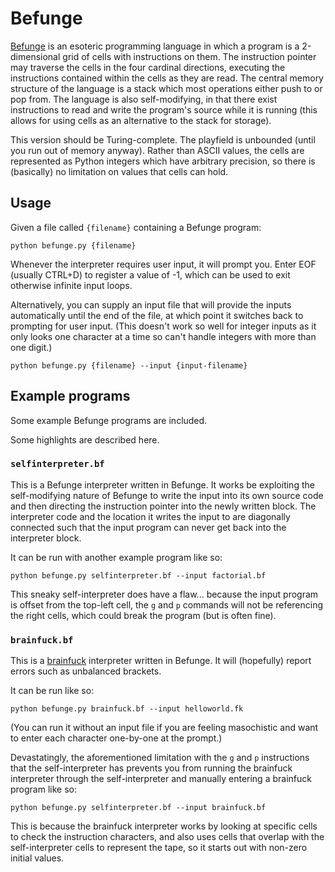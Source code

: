 # Befunge

[Befunge](https://esolangs.org/wiki/Befunge) is an esoteric programming
language in which a program is a 2-dimensional grid of cells with
instructions on them. The instruction pointer may traverse the cells in
the four cardinal directions, executing the instructions contained within
the cells as they are read. The central memory structure of the language
is a stack which most operations either push to or pop from. The language
is also self-modifying, in that there exist instructions to read and write
the program's source while it is running (this allows for using cells as
an alternative to the stack for storage).

This version should be Turing-complete.
The playfield is unbounded (until you run out of memory anyway).
Rather than ASCII values, the cells are represented as Python integers
which have arbitrary precision, so there is (basically) no limitation on
values that cells can hold.

## Usage

Given a file called `{filename}` containing a Befunge program:

```shell
python befunge.py {filename}
```

Whenever the interpreter requires user input, it will prompt you.
Enter EOF (usually CTRL+D) to register a value of -1, which can be
used to exit otherwise infinite input loops.

Alternatively, you can supply an input file that will provide the
inputs automatically until the end of the file, at which point it
switches back to prompting for user input. (This doesn't work so well
for integer inputs as it only looks one character at a time so can't
handle integers with more than one digit.)

```shell
python befunge.py {filename} --input {input-filename}
```

## Example programs

Some example Befunge programs are included.

Some highlights are described here.

### `selfinterpreter.bf`

This is a Befunge interpreter written in Befunge. It works be exploiting
the self-modifying nature of Befunge to write the input into its own
source code and then directing the instruction pointer into the newly
written block. The interpreter code and the location it writes the input
to are diagonally connected such that the input program can never get
back into the interpreter block.

It can be run with another example program like so:

```shell
python befunge.py selfinterpreter.bf --input factorial.bf
```

This sneaky self-interpreter does have a flaw... because the input
program is offset from the top-left cell, the `g` and `p` commands will
not be referencing the right cells, which could break the program (but
is often fine).

### `brainfuck.bf`

This is a [brainfuck](https://esolangs.org/wiki/Brainfuck) interpreter
written in Befunge. It will (hopefully) report errors such as unbalanced
brackets.

It can be run like so:

```shell
python befunge.py brainfuck.bf --input helloworld.fk
```

(You can run it without an input file if you are feeling masochistic and
want to enter each character one-by-one at the prompt.)

Devastatingly, the aforementioned limitation with the `g` and `p`
instructions that the self-interpreter has prevents you from running the
brainfuck interpreter through the self-interpreter and manually entering
a brainfuck program like so:

```shell
python befunge.py selfinterpreter.bf --input brainfuck.bf
```

This is because the brainfuck interpreter works by looking at specific
cells to check the instruction characters, and also uses cells that
overlap with the self-interpreter cells to represent the tape, so it
starts out with non-zero initial values.
